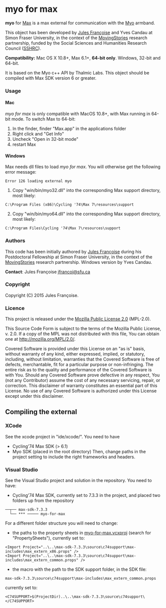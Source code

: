 # myo for max

**myo** for [Max](https://cycling74.com/products/max/) is a max external for communication with the [Myo](http://myo.com/) armband.

This object has been developed by [Jules Françoise](http://julesfrancoise.com/) and Yves Candau at Simon Fraser University, in the context of the [MovingStories](http://movingstories.ca/) research partnership, funded by the Social Sciences and Humanities Research Council ([SSHRC](http://www.sshrc-crsh.gc.ca/)).

**Compatibility:** Mac OS X  10.8+, Max 6.1+, **64-bit only**. Windows, 32-bit and 64-bit.

It is based on the Myo c++ API by Thalmic Labs.
This object should be compiled with Max SDK version 6 or greater.

### Usage

#### Mac

*myo for max* is only compatible with MacOS 10.8+, with Max running in 64-bit mode. To switch Max to 64-bit:

1. In the finder, finder "Max.app" in the applications folder
2. Right click and "Get Info"
3. Uncheck "Open in 32-bit mode"
4. restart Max

#### Windows

Max needs dll files to load *myo for max*. You will otherwise get the following error message:

`Error 126 loading external myo`

1. Copy "win/bin/myo32.dll" into the corresponding Max support directory, most likely:

`C:\Program Files (x86)\Cycling '74\Max 7\resources\support`

2. Copy "win/bin/myo64.dll" into the corresponding Max support directory, most likely:

`C:\Program Files\Cycling '74\Max 7\resources\support`

### Authors

This code has been initially authored by <a href="http://julesfrancoise.com">Jules Françoise</a> during his Postdoctoral Fellowship at Simon Fraser University, in the context of the [MovingStories](http://movingstories.ca/) research partnership. Windows version by Yves Candau.

**Contact**: Jules Françoise <jfrancoi@sfu.ca>

### Copyright

Copyright (C) 2015 Jules Françoise.

### Licence

This project is released under the [Mozilla Public License 2.0](https://www.mozilla.org/en-US/MPL/2.0/) (MPL-2.0).

This Source Code Form is subject to the terms of the Mozilla Public
License, v. 2.0. If a copy of the MPL was not distributed with this
file, You can obtain one at http://mozilla.org/MPL/2.0/.

Covered Software is provided under this License on an "as is" basis, without warranty of any kind, either expressed, implied, or statutory, including, without limitation, warranties that the Covered Software is free of defects, merchantable, fit for a particular purpose or non-infringing. The entire risk as to the quality and performance of the Covered Software is with You. Should any Covered Software prove defective in any respect, You (not any Contributor) assume the cost of any necessary servicing, repair, or correction. This disclaimer of warranty constitutes an essential part of this License. No use of any Covered Software is authorized under this License except under this disclaimer.

## Compiling the external

### XCode

See the xcode project in "ide/xcode/".
You need to have
* Cycling'74 Max SDK (> 6.1)
* Myo SDK (placed in the root directory)
Then, change paths in the project setting to include the right frameworks and headers.

### Visual Studio

See the Visual Studio project and solution in the repository.
You need to have:
* Cycling'74 Max SDK, currently set to 7.3.3 in the project, and placed two folders up from the repository

```
──┬── max-sdk-7.3.3
  └── *** ───── myo-for-max
```

For a different folder structure you will need to change:
* the paths to the property sheets in [myo-for-max.vcxproj](myo-for-max.vcxproj) (search for "PropertySheets"), currently set to:

```
<Import Project="..\..\max-sdk-7.3.3\source\c74support\max-includes\max_extern_x86.props" />
<Import Project="..\..\max-sdk-7.3.3\source\c74support\max-includes\max_extern_common.props" />
```

* the macro with the path to the SDK support folder, in the SDK file:

```
max-sdk-7.3.3\source\c74support\max-includes\max_extern_common.props
```

currently set to:

```
<C74SUPPORT>$(ProjectDir)..\..\max-sdk-7.3.3\source\c74support\</C74SUPPORT>
```
